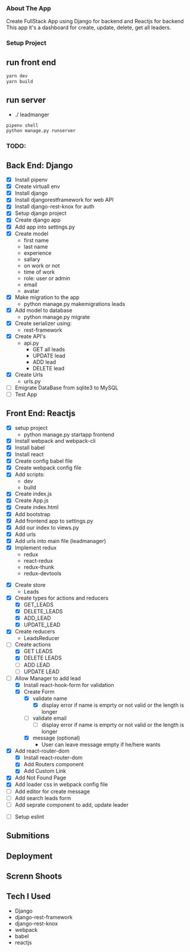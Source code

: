 ### About The App

Create FullStack App using Django for backend and Reactjs for backend
This app it's a dashboard for create, update, delete, get all leaders.

### Setup Project

## run front end

```sh
yarn dev
yarn build

```

## run server

- ./ leadmanger

```sh
pipenv shell
python manage.py runserver
```

### TODO:

## Back End: Django

- [x] Install pipenv
- [x] Create virtuall env
- [x] Install django
- [x] Install djangorestframework for web API
- [x] Install django-rest-knox for auth
- [x] Setup django project
- [x] Create django app
- [x] Add app into settings.py
- [x] Create model
  - first name
  - last name
  - experience
  - sallary
  - on work or not
  - time of work
  - role: user or admin
  - email
  - avatar
- [x] Make migration to the app
  - python manage.py makemigrations leads
- [x] Add model to database
  - python manage.py migrate
- [x] Create serializer using:
  - rest-framework
- [x] Create API's
  - api.py
    - GET all leads
    - UPDATE lead
    - ADD lead
    - DELETE lead
- [x] Create Urls
  - urls.py
- [ ] Emigrate DataBase from sqlite3 to MySQL
- [ ] Test App

## Front End: Reactjs

- [x] setup project
  - python manage.py startapp frontend
- [x] Install webpack and webpack-cli
- [x] Install babel
- [x] Install react
- [x] Create config babel file
- [x] Create webpack config file
- [x] Add scripts:
  - dev
  - build
- [x] Create index.js
- [x] Create App.js
- [x] Create index.html
- [x] Add bootstrap
- [x] Add frontend app to settings.py
- [x] Add our index to views.py
- [x] Add urls
- [x] Add urls into main file (leadmanager)
- [x] Implement redux
  - redux
  - react-redux
  - redux-thunk
  - redux-devtools

* [x] Create store
  - Leads
* [x] Create types for actions and reducers
  - [x] GET_LEADS
  - [x] DELETE_LEADS
  - [x] ADD_LEAD
  - [x] UPDATE_LEAD
* [x] Create reducers
  - LeadsReducer
* [ ] Create actions
  - [x] GET LEADS
  - [x] DELETE LEADS
  - [ ] ADD LEAD
  - [ ] UPDATE LEAD
* [ ] Allow Manager to add lead
  - [x] Install react-hook-form for validation
  - [x] Create Form
    - [x] validate name
      - [x] display error if name is emprty or not valid or the length is longer
    - [ ] validate email
      - [ ] display error if name is emprty or not valid or the length is longer
    - [x] message (optional)
      - User can leave message empty if he/here wants
* [x] Add react-router-dom
  - [x] Install react-router-dom
  - [x] Add Routers component
  - [x] Add Custom Link
* [x] Add Not Found Page
* [x] Add loader css in webpack config file
* [ ] Add editor for create message
* [ ] Add search leads form
* [ ] Add seprate component to add, update leader

- [ ] Setup eslint

## Submitions

## Deployment

## Screnn Shoots

## Tech I Used

- Django
- django-rest-framework
- django-rest-knox
- webpack
- babel
- reactjs
